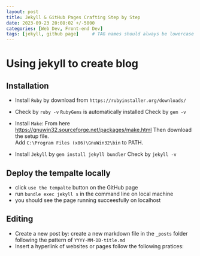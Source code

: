 ```yaml
---
layout: post
title: Jekyll & GitHub Pages Crafting Step by Step
date: 2023-09-23 20:08:02 +/-5000
categories: [Web Dev, Front-end Dev]
tags: [jekyll, github page]     # TAG names should always be lowercase
---
```


# Using jekyll to create blog 
<!-- 
## Requirements 
- Directly generate page from Markdown files 
- SEO-friendly 
- Easy to use 

## Framework 
| Framework | Description | 
|- | -| 
| Astro | Demos: https://github.com/flexdinesh/blogster  | 
| Next.js | | 
| Nuxt.js | |  -->


## Installation 
- Install `Ruby` by download from `https://rubyinstaller.org/downloads/`

- Check by `ruby -v` 
`RubyGems` is automatically installed 
Check by `gem -v` 

- Install `Make`: 
From here https://gnuwin32.sourceforge.net/packages/make.html 
Then download the setup file.  
Add `C:\Program Files (x86)\GnuWin32\bin` to PATH.  

- Install `Jekyll` by `gem install jekyll bundler` 
Check by `jekyll -v` 

## Deploy the tempalte locally 
- click `use the tempalte` button on the GitHub page 
- run `bundle exec jekyll s` in the command line on local machine 
- you should see the page running succeesfully on localhost 

## Editing 
- Create a new post by: create a new markdown file in the `_posts` folder following the pattern of `YYYY-MM-DD-title.md`
- Insert a hyperlink of websites or pages follow the following pratices: 

<!-- ```
[Local file link]({% post_url 2023-09-01-python_data_structure %})

[Link to a post]({{ site.baseurl }}{% link _posts/2023-09-01-python_data_structure.md %})

[Link to a html]({{ site.baseurl }}{% link mdbook/frontend_interview/book/index.html %})

[Link to a pdf]({{ site.baseurl }}{% link pdf/resume.pdf %})

[google](https://www.google.com)
``` -->

<!-- ## Modification based on template
- change the favicon 

## Notes 
- Jekyll does not render the markdown correctly, solution: 
-  -->